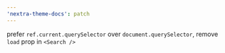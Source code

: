 ```yaml
---
'nextra-theme-docs': patch
---
```


prefer `ref.current.querySelector` over `document.querySelector`, remove `load` prop in `<Search />`
